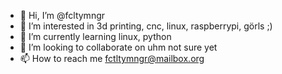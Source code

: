 - 👋 Hi, I’m @fcltymngr
- 👀 I’m interested in 3d printing, cnc, linux, raspberrypi, görls ;)
- 🌱 I’m currently learning linux, python
- 💞️ I’m looking to collaborate on uhm not sure yet
- 📫 How to reach me fctltymngr@mailbox.org

<!---
fcltymngr/fcltymngr is a ✨ special ✨ repository because its `README.md` (this file) appears on your GitHub profile.
You can click the Preview link to take a look at your changes.
--->
